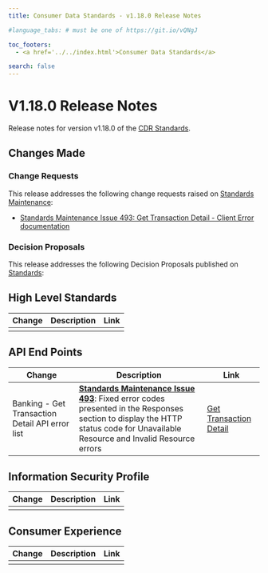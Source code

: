 ```yaml
---
title: Consumer Data Standards - v1.18.0 Release Notes

#language_tabs: # must be one of https://git.io/vQNgJ

toc_footers:
  - <a href='../../index.html'>Consumer Data Standards</a>

search: false
---
```


# V1.18.0 Release Notes
Release notes for version v1.18.0 of the [CDR Standards](../../index.html).

## Changes Made
### Change Requests

This release addresses the following change requests raised on [Standards Maintenance](https://github.com/ConsumerDataStandardsAustralia/standards-maintenance/issues):

- [Standards Maintenance Issue 493: Get Transaction Detail - Client Error documentation](https://github.com/ConsumerDataStandardsAustralia/standards-maintenance/issues/493)


### Decision Proposals

This release addresses the following Decision Proposals published on [Standards](https://github.com/ConsumerDataStandardsAustralia/standards/issues):




## High Level Standards

|Change|Description|Link|
|------|-----------|----|
| | | |

## API End Points

|Change|Description|Link|
|------|-----------|----|
| Banking - Get Transaction Detail API error list | **[Standards Maintenance Issue 493](https://github.com/ConsumerDataStandardsAustralia/standards-maintenance/issues/493)**: Fixed error codes presented in the Responses section to display the HTTP status code for Unavailable Resource and Invalid Resource errors | [Get Transaction Detail](../../#get-transaction-detail) |


## Information Security Profile

|Change|Description|Link|
|------|-----------|----|
| | | |


## Consumer Experience

|Change|Description|Link|
|------|-----------|----|
| | | |


